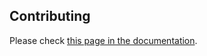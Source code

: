 Contributing
------------

Please check [this page in the documentation](https://beanie-odm.dev/development/).
